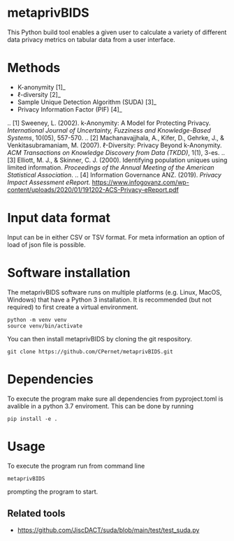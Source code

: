 # metaprivBIDS

This Python build tool enables a given user to calculate a variety of different data privacy metrics on tabular data from a user interface. 

# Methods
 
- K-anonymity [1]_
- ℓ-diversity [2]_
- Sample Unique Detection Algorithm (SUDA) [3]_
- Privacy Information Factor (PIF) [4]_

.. [1] Sweeney, L. (2002). k-Anonymity: A Model for Protecting Privacy. *International Journal of Uncertainty, Fuzziness and Knowledge-Based Systems*, 10(05), 557-570.
.. [2] Machanavajjhala, A., Kifer, D., Gehrke, J., & Venkitasubramaniam, M. (2007). ℓ-Diversity: Privacy Beyond k-Anonymity. *ACM Transactions on Knowledge Discovery from Data (TKDD)*, 1(1), 3-es.
.. [3] Elliott, M. J., & Skinner, C. J. (2000). Identifying population uniques using limited information. *Proceedings of the Annual Meeting of the American Statistical Association*.
.. [4] Information Governance ANZ. (2019). *Privacy Impact Assessment eReport.* https://www.infogovanz.com/wp-content/uploads/2020/01/191202-ACS-Privacy-eReport.pdf

# Input data format

Input can be in either CSV or TSV format. 
For meta information an option of load of json file is possible. 

# Software installation

The metaprivBIDS software runs on multiple platforms (e.g. Linux, MacOS, Windows) that have a Python 3 installation.
It is recommended (but not required) to first create a virtual environment.

```console 
python -m venv venv
source venv/bin/activate
```

You can then install metaprivBIDS by cloning the git respository.

```console
git clone https://github.com/CPernet/metaprivBIDS.git
```

# Dependencies

To execute the program make sure all dependencies from pyproject.toml is avalible in a python 3.7 enviroment. 
This can be done by running

```console
pip install -e . 
```

# Usage

To execute the program run from command line 

```console
metaprivBIDS
```

prompting the program to start.



## Related tools

- https://github.com/JiscDACT/suda/blob/main/test/test_suda.py






